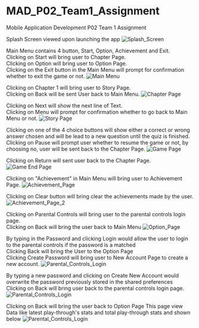 # MAD_P02_Team1_Assignment
Mobile Application Development P02 Team 1 Assignment

Splash Screen viewed upon launching the app
![Splash_Screen](/images/06.png)

Main Menu contains 4 button, Start, Option, Achievement and Exit.
<br />Clicking on Start will bring user to Chapter Page.
<br />Clicking on Option will bring user to Option Page.
<br />Clicking on the Exit button in the Main Menu will prompt for confirmation whether to exit the game or not.
![Main Menu](/images/01.PNG)

Clicking on Chapter 1 will bring user to Story Page.
<br />Clicking on Back will be sent User back to Main Menu.
![Chapter Page](/images/02.PNG)

Clicking on Next will show the next line of Text.
<br />Clicking on Menu will prompt for confirmation whether to go back to Main Menu or not.
![Story Page](/images/03.PNG)

Clicking on one of the 4 choice buttons will show either a correct or wrong answer chosen and will be lead to a new question until the quiz is finished.
<br />Clicking on Pause will prompt user whether to resume the game or not, by choosing no, user will be sent back to the Chapter Page.
![Game Page](/images/04.PNG)

Clicking on Return will sent user back to the Chapter Page.
![Game End Page](/images/05.PNG)

Clicking on "Achievement" in Main Menu will bring user to Achievement Page.
![Achievement_Page](/images/07.PNG)

Clicking on Clear button will bring clear the achievements made by the user.
![Achievement_Page_2](/images/08.PNG)

Clicking on Parental Controls will bring user to the parental controls login page.
<br />Clicking on Back will bring the user back to Main Menu
![Option_Page](/images/12.png)

By typing in the Password and clicking Login would allow the user to login to the parental controls if the password is a matched
<br />Clicking Back will bring the User to the Option Page
<br />Clicking Create Password will bring user to New Account Page to create a new account.
![Parental_Controls_Login](/images/09.png)

By typing a new password and clicking on Create New Account would overwrite the password previously stored in the shared preferences
<br />Clicking on Back will bring user back to the parental controls login page.
![Parental_Controls_Login](/images/10.png)


Clicking on Back will bring the user back to Option Page
This page view Data like latest play-through's stats and total play-through stats and shown below
![Parental_Controls_Login](/images/11.png)

